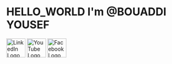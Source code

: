# HELLO_WORLD I'm @BOUADDI YOUSEF
<a href="https://www.linkedin.com/in/bouaddi-yousef-25b2a0220/" target="_blank"><img src="https://cdn-icons-png.flaticon.com/512/174/174857.png" alt="LinkedIn Logo" width="50px" height="auto"></a>
<a href="https://www.youtube.com/@bouaddiyousef" target="_blank"><img src="https://cdn-icons-png.flaticon.com/512/1384/1384060.png" alt="YouTube Logo" width="50px" height="auto"></a>
<a href="https://www.facebook.com/Usef.ms/" target="_blank"><img src="https://cdn-icons-png.flaticon.com/512/733/733547.png" alt="Facebook Logo" width="50px" height="auto"></a>
